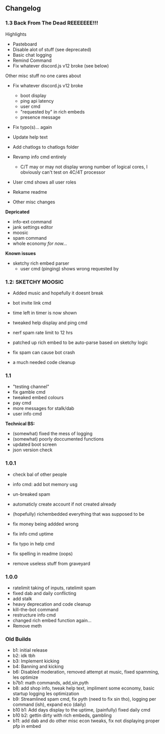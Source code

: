 ## Changelog

### 1.3 Back From The Dead REEEEEEE!!!

Highlights
- Pasteboard
- Disable alot of stuff (see deprecated)
- Basic chat logging
- Remind Command
- Fix whatever discord.js v12 broke (see below)


Other misc stuff no one cares about

- Fix whatever discord.js v12 broke
    - boot display
    - ping api latency
    - user cmd
    - "requested by" in rich embeds
    - presence message

- Fix typo(s)... again
- Update help text
- Add chatlogs to chatlogs folder
- Revamp info cmd entirely
    - C/T may or may not display wrong number of logical cores, I obviously can't test on 4C/4T processor
- User cmd shows all user roles
- Rekame readme
- Other misc changes


**Depricated**
- info-ext command
- jank settings editor
- moosic
- spam command
- whole economy *for now...* 

**Known issues**
- sketchy rich embed parser
    - user cmd (pinging) shows wrong requested by


### 1.2: SKETCHY MOOSIC

- Added music and hopefully it doesnt break
- bot invite link cmd
- time left in timer is now shown

- tweaked help display and ping cmd
- nerf spam rate limit to 12 hrs
- patched up rich embed to be auto-parse based on sketchy logic
- fix spam can cause bot crash 
- a much needed code cleanup


### 1.1
- "testing channel"
- fix gamble cmd
- tweaked embed colours
- pay cmd
- more messages for stalk/dab
- user info cmd


**Technical BS:**
- (somewhat) fixed the mess of logging
- (somewhat) poorly doccumented functions
- updated boot screen
- json version check

### 1.0.1
- check bal of other people
- info cmd: add bot memory usg
- un-breaked spam
- automaticly create account if not created already
- (hopefully) richembedded everything that was supposed to be

- fix money being addded wrong
- fix info cmd uptime
- fix typo in help cmd
- fix spelling in readme (oops)
- remove useless stuff from graveyard

### 1.0.0
 - ratelimit taking of inputs, ratelimit spam
 - fixed dab and daily conflicting
 - add stalk
 - heavy deprecation and code cleanup
 - kill-the-bot command
 - restructure info cmd
 - changed rich embed function again...
 - Remove meth 




### Old Builds
- b1: initial release
- b2: idk tbh
- b3: Implement kicking
- b4: Banning and kicking
- b6: Disabled moderation, removed attempt at music, fixed spamming, les optimize
- b7b1: math commands, add,sin,pyth
- b8: add shop info, tweak help text, impliment some economy, basic startup logging les optimization 
- b9: Streamlined spam cmd, fix pyth (need to fix sin tho), logging per command (ish), expand eco (daily)
- b10 b1: Add days display to the uptime, (painfully) fixed daily cmd
- b10 b2: gettin dirty with rich embeds, gambling
- b11: add dab and do other misc econ tweaks, fix not displaying proper pfp in embed